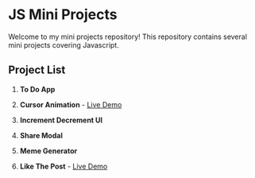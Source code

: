 # JS Mini Projects

Welcome to my mini projects repository! This repository contains several mini projects covering Javascript.

## Project List
  
1. **To Do App**
  
2. **Cursor Animation** - [Live Demo](https://cursoranimation-git-main-bh4vays-projects.vercel.app/)

3. **Increment Decrement UI**

4. **Share Modal**

5. **Meme Generator**

6. **Like The Post** - [Live Demo](https://likepost-bh4vays-projects.vercel.app/)


